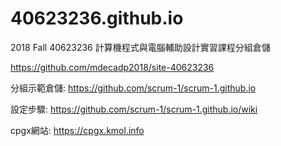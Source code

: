 # 40623236.github.io
2018 Fall 40623236 計算機程式與電腦輔助設計實習課程分組倉儲

https://github.com/mdecadp2018/site-40623236

分組示範倉儲: https://github.com/scrum-1/scrum-1.github.io

設定步驟: https://github.com/scrum-1/scrum-1.github.io/wiki

cpgx網站: https://cpgx.kmol.info

